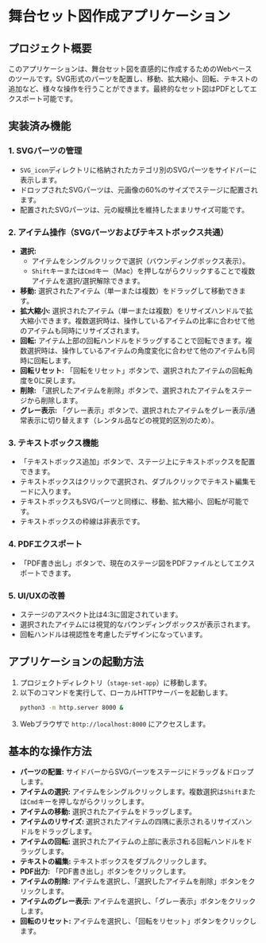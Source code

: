 # 舞台セット図作成アプリケーション

## プロジェクト概要
このアプリケーションは、舞台セット図を直感的に作成するためのWebベースのツールです。SVG形式のパーツを配置し、移動、拡大縮小、回転、テキストの追加など、様々な操作を行うことができます。最終的なセット図はPDFとしてエクスポート可能です。

## 実装済み機能

### 1. SVGパーツの管理
- `SVG_icon`ディレクトリに格納されたカテゴリ別のSVGパーツをサイドバーに表示します。
- ドロップされたSVGパーツは、元画像の60%のサイズでステージに配置されます。
- 配置されたSVGパーツは、元の縦横比を維持したままリサイズ可能です。

### 2. アイテム操作（SVGパーツおよびテキストボックス共通）
- **選択:**
    - アイテムをシングルクリックで選択（バウンディングボックス表示）。
    - `Shift`キーまたは`Cmd`キー（Mac）を押しながらクリックすることで複数アイテムを選択/選択解除できます。
- **移動:** 選択されたアイテム（単一または複数）をドラッグして移動できます。
- **拡大縮小:** 選択されたアイテム（単一または複数）をリサイズハンドルで拡大縮小できます。複数選択時は、操作しているアイテムの比率に合わせて他のアイテムも同時にリサイズされます。
- **回転:** アイテム上部の回転ハンドルをドラッグすることで回転できます。複数選択時は、操作しているアイテムの角度変化に合わせて他のアイテムも同時に回転します。
- **回転リセット:** 「回転をリセット」ボタンで、選択されたアイテムの回転角度を0に戻します。
- **削除:** 「選択したアイテムを削除」ボタンで、選択されたアイテムをステージから削除します。
- **グレー表示:** 「グレー表示」ボタンで、選択されたアイテムをグレー表示/通常表示に切り替えます（レンタル品などの視覚的区別のため）。

### 3. テキストボックス機能
- 「テキストボックス追加」ボタンで、ステージ上にテキストボックスを配置できます。
- テキストボックスはクリックで選択され、ダブルクリックでテキスト編集モードに入ります。
- テキストボックスもSVGパーツと同様に、移動、拡大縮小、回転が可能です。
- テキストボックスの枠線は非表示です。

### 4. PDFエクスポート
- 「PDF書き出し」ボタンで、現在のステージ図をPDFファイルとしてエクスポートできます。

### 5. UI/UXの改善
- ステージのアスペクト比は4:3に固定されています。
- 選択されたアイテムには視覚的なバウンディングボックスが表示されます。
- 回転ハンドルは視認性を考慮したデザインになっています。

## アプリケーションの起動方法

1.  プロジェクトディレクトリ（`stage-set-app`）に移動します。
2.  以下のコマンドを実行して、ローカルHTTPサーバーを起動します。
    ```bash
    python3 -m http.server 8000 &
    ```
3.  Webブラウザで `http://localhost:8000` にアクセスします。

## 基本的な操作方法

- **パーツの配置:** サイドバーからSVGパーツをステージにドラッグ＆ドロップします。
- **アイテムの選択:** アイテムをシングルクリックします。複数選択は`Shift`または`Cmd`キーを押しながらクリックします。
- **アイテムの移動:** 選択されたアイテムをドラッグします。
- **アイテムのリサイズ:** 選択されたアイテムの四隅に表示されるリサイズハンドルをドラッグします。
- **アイテムの回転:** 選択されたアイテムの上部に表示される回転ハンドルをドラッグします。
- **テキストの編集:** テキストボックスをダブルクリックします。
- **PDF出力:** 「PDF書き出し」ボタンをクリックします。
- **アイテムの削除:** アイテムを選択し、「選択したアイテムを削除」ボタンをクリックします。
- **アイテムのグレー表示:** アイテムを選択し、「グレー表示」ボタンをクリックします。
- **回転のリセット:** アイテムを選択し、「回転をリセット」ボタンをクリックします。

